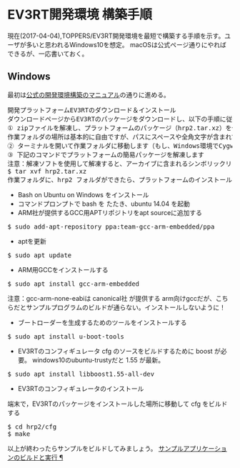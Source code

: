 # EV3RT開発環境 構築手順

現在(2017-04-04),TOPPERS/EV3RT開発環境を最短で構築する手順を示す。ユーザが多いと思われるWindows10を想定。
macOSは公式ページ通りにやればできるが、一応書いておく。

## Windows

最初は[公式の開発環境構築のマニュアル](http://dev.toppers.jp/trac_user/ev3pf/wiki/DevEnv#開発環境構築のマニュアル)の通りに進める。
<pre>
開発プラットフォームEV3RTのダウンロード＆インストール
ダウンロードページからEV3RTのパッケージをダウンロードし、以下の手順に従ってインストールしてください。 
① zipファイルを解凍し、プラットフォームのパッケージ（hrp2.tar.xz）を作業フォルダに移動します。 
作業フォルダの場所は基本的に自由ですが、パスにスペースや全角文字が含まれている場所は避けてください。 
② ターミナルを開いて作業フォルダに移動します（もし、Windows環境でCygwinをインストールしていない方は、先に「開発環境（クロスコンパイラ，ツール）のインストール」を実施してください）。 
③ 下記のコマンドでプラットフォームの簡易パッケージを解凍します 
注意：解凍ソフトを使用して解凍すると、アーカイブに含まれるシンボリックリンクが壊れてしまうことがありますので、以下のように tar コマンドを使用してください。 
$ tar xvf hrp2.tar.xz
作業フォルダに、hrp2 フォルダができたら、プラットフォームのインストールが完了です。 
</pre>

* Bash on Ubuntu on Windows をインストール
* コマンドプロンプトで bash を たたき、ubuntu 14.04 を起動
* ARM社が提供するGCC用APTリポジトリをapt sourceに追加する
<pre>
$ sudo add-apt-repository ppa:team-gcc-arm-embedded/ppa
</pre>
* aptを更新
<pre>
$ sudo apt update
</pre>
* ARM用GCCをインストールする
<pre>
$ sudo apt install gcc-arm-embedded
</pre>
注意：gcc-arm-none-eabiは canonical社 が提供する arm向けgccだが、こちらだとサンプルプログラムのビルドが通らない。インストールしないように！

* ブートローダーを生成するためのツールをインストールする
<pre>
$ sudo apt install u-boot-tools
</pre>

* EV3RTのコンフィギュレータ cfg のソースをビルドするために boost が必要。 windows10のubuntu-trustyだと 1.55 が最新。
<pre>
$ sudo apt install libboost1.55-all-dev
</pre>

* EV3RTのコンフィギュレータのインストール

端末で，EV3RTのパッケージをインストールした場所に移動して cfg をビルドする 

<pre>
$ cd hrp2/cfg
$ make
</pre>

以上が終わったらサンプルをビルドしてみましょう。
[サンプルアプリケーションのビルドと実行 ¶](http://dev.toppers.jp/trac_user/ev3pf/wiki/SampleProgram)
